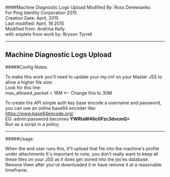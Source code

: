 ####Machine Diagnostic Logs Upload
Modified By: Ross Derewianko   
For Ping Identity Corporation 2015  
Creation Date: April, 2015   
Last modified: April, 18 2015   
Modified from: Andrina Kelly   
with sniplets from work by: Bryson Tyrrell   

--------------------------------------------------------
Machine Diagnostic Logs Upload
--------------------------------------------------------
#####Config Notes.

To make this work you'll need to update your my.cnf on your Master JSS to allow a higher file size:   
Look for this line:   
max_allowed_packet      = 16M <-- Change this to 30M  

To create the API simple auth key base encode a username and password, you can use an online base64 encoder like:   
https://www.base64encode.org/  
EG: admin:password becomes **YWRtaW46cGFzc3dvcmQ=**  
Run as a script in a policy.


--------------------------------------------------------	
#####Usage.

When the end user runs this, it'll upload that file into the machine's profile under attachments It's important to note, you don't really want to keep all these files on your JSS as it does get stored into the jss'es database. Remove them after you've downloaded it or have remove it at a reasonable timeframe.


